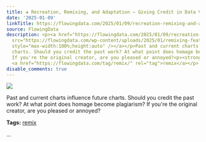 ```yaml
---
title: ✚ Recreation, Remixing, and Adaptation — Giving Credit in Data Visualization
date: '2025-01-09'
linkTitle: https://flowingdata.com/2025/01/09/recreation-remixing-and-adaptation-giving-credit-in-data-visualization/
source: FlowingData
description: <p><a href="https://flowingdata.com/2025/01/09/recreation-remixing-and-adaptation-giving-credit-in-data-visualization/"><img
  src="https://flowingdata.com/wp-content/uploads/2025/01/remixing-featured-319-750x500.png"
  style="max-width:100%;height:auto" /></a></p>Past and current charts influence future
  charts. Should you credit the past work? At what point does homage become plagiarism?
  If you're the original creator, are you pleased or annoyed?<p><strong>Tags:</strong>
  <a href="https://flowingdata.com/tag/remix/" rel="tag">remix</a></p> ...
disable_comments: true
---
```

<p><a href="https://flowingdata.com/2025/01/09/recreation-remixing-and-adaptation-giving-credit-in-data-visualization/"><img src="https://flowingdata.com/wp-content/uploads/2025/01/remixing-featured-319-750x500.png" style="max-width:100%;height:auto" /></a></p>Past and current charts influence future charts. Should you credit the past work? At what point does homage become plagiarism? If you're the original creator, are you pleased or annoyed?<p><strong>Tags:</strong> <a href="https://flowingdata.com/tag/remix/" rel="tag">remix</a></p> ...